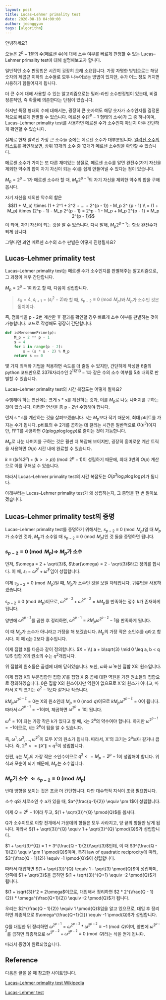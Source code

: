 ```yaml
---
layout: post
title: Lucas–Lehmer primality test
date: 2020-08-18 04:00:00
author: jeonggyun
tags: [algorithm]
---
```


안녕하세요?

오늘은 $2^p - 1$꼴의 수(메르센 수)에 대해 소수 여부를 빠르게 판정할 수 있는 Lucas–Lehmer primality test에 대해 설명해보고자 합니다.

일반적인 소수 판정법은 시간이 굉장히 오래 소요됩니다. 가장 자명한 방법으로는 해당 숫자의 제곱근 이하의 소수들로 모두 나누어보는 방법이 있지만, 수가 어느 정도 커지면 사용하기 힘들어지게 됩니다.

더 큰 수에 대해 사용할 수 있는 알고리즘으로는 밀러-라빈 소수판정법이 있는데, 비결정론적인, 즉 확률에 의존한다는 단점이 있습니다.

하지만 특정 형태의 수에 대해서는, 굉장히 큰 숫자여도 해당 숫자가 소수인지를 결정론적으로 빠르게 판별할 수 있습니다. 메르센 수($2^p - 1$ 형태의 소수)가 그 중 하나이며, Lucas–Lehmer primality test를 사용하면 메르센 수가 소수인지 아닌지 아주 간단하게 확인할 수 있습니다.

실제로 현재 알려진 가장 큰 소수들 중에는 메르센 소수가 대부분입니다. [알려진 소수의 리스트](https://en.wikipedia.org/wiki/Largest_known_prime_number)를 확인해보면, 상위 13개의 소수 중 12개가 메르센 소수임을 확인할 수 있습니다.

메르센 소수가 가지는 또 다른 재미있는 성질로, 메르센 소수를 알면 완전수(자기 자신을 제외한 약수의 합이 자기 자신이 되는 수)를 쉽게 만들어낼 수 있다는 점이 있습니다.

$M_p = 2^p - 1$가 메르센 소수라 할 때, $M_p 2 ^ {p - 1}$의 자기 자신을 제외한 약수의 합을 구해봅시다.

자기 자신을 제외한 약수의 합은 $$(1 + M_p) \times (1 + 2^1 + 2^2 + ... + 2^{p - 1}) - M_p 2^ {p - 1} \\ = (1 + M_p) \times (2^p - 1) - M_p 2^{p - 1} = 2^p - 1 - M_p + M_p 2^{p - 1} = M_p 2^{p - 1}$$이 되어, 자기 자신이 되는 것을 알 수 있습니다. 다시 말해, $M_p 2 ^ {p - 1}$는 항상 완전수가 되게 됩니다.

그렇다면 과연 메르센 소수의 소수 판별은 어떻게 진행될까요?

## Lucas–Lehmer primality test

Lucas–Lehmer primality test는 메르센 수가 소수인지를 판별해주는 알고리즘으로, 그 과정이 매우 간단합니다.

$M_p = 2^p - 1$이라고 할 때, 다음이 성립합니다.

> $s_0 = 4$, $s_{i + 1} = (s_{i}^{2} - 2) % M_p$라 할 때, $s_{p - 2} \equiv 0 \pmod{M_p}$와 $M_p$가 소수인 것은 동치이다.

즉, 점화식을 p - 2번 계산한 후 결과를 확인할 경우 빠르게 소수 여부를 판별하는 것이 가능합니다. 코드로 작성해도 굉장히 간단합니다.

```python
def isMersennePrime(p):
	M_p = 2 ** p - 1
	s = 4
	for i in range(p - 2):
		s = (s * s - 2) % M_p
	return s == 0
```

몇 가지 최적화 기법을 적용하면 속도를 더 줄일 수 있지만, 간단하게 작성한 6줄의 python 코드만으로 3376자리수인 $2 ^ {11213} - 1$과 같은 수의 소수 여부를 5초 내외로 판별할 수 있습니다.

Lucas–Lehmer primality test의 시간 복잡도는 어떻게 될까요?

수행해야 하는 연산에는 크게 s * s를 계산하는 것과, 이를 $M_p$로 나눈 나머지를 구하는 것이 있습니다. 이러한 연산을 총 p - 2번 수행해야 합니다.

먼저 s * s를 계산하는 것을 살펴보겠습니다. s는 $M_p$보다 작기 때문에, 최대 p비트를 가지는 수가 됩니다. p비트의 수 2개를 곱하는 데 걸리는 시간은 일반적으로 $O(p^3)$이지만, FFT를 사용하면 $O(p \log{p} \log{\log{p}})$로 줄이는 것이 가능합니다.

$M_p$로 나눈 나머지를 구하는 것은 훨씬 더 복잡해 보이지만, 굉장히 흥미로운 계산 트릭을 사용하면 $O(p)$ 시간 내에 완료할 수 있습니다.

$k \equiv ((k \% 2^p) + (k >> p)) \pmod{2^p - 1}$이 성립하기 때문에, 최대 3번의 $O(p)$ 계산으로 이를 구해낼 수 있습니다.

따라서 Lucas–Lehmer primality test의 시간 복잡도는 $O(p^2 \log{p} \log{\log{p}})$가 됩니다.

아래부터는 Lucas–Lehmer primality test가 왜 성립하는지, 그 증명을 한 번 알아보겠습니다.

## Lucas–Lehmer primality test의 증명

Lucas–Lehmer primality test를 증명하기 위해서는, $s_{p - 2} \equiv 0 \pmod{M_p}$일 때 $M_p$가 소수인 것과, $M_p$가 소수일 때 $s_{p - 2} \equiv 0 \pmod{M_p}$인 것 둘을 증명하면 됩니다.

### $s_{p - 2} \equiv 0 \pmod{M_p} \Longrightarrow$ $M_p$가 소수

먼저, $\omega = 2 + \sqrt{3}$, $\bar{\omega} = 2 - \sqrt{3}$라고 정의를 합시다. 이 때, $s_{i} = \omega^{2^i} + \bar{\omega}^{2^i}$임이 성립합니다.

이제 $s_{p - 2} \equiv 0 \pmod{M_p}$일 때, $M_p$가 소수인 것을 보일 차례입니다. 귀류법을 사용하겠습니다.

$s_{p - 2} \equiv 0 \pmod{M_p}$이므로, $\omega^{2^{p - 2}} + \bar{\omega}^{2^{p - 2}} = kM_p$를 만족하는 정수 k가 존재하게 됩니다.

양변에 $\omega^{2^{p - 2}}$를 곱한 후 정리하면, $\omega^{2^{p - 1}} = kM_p\omega^{2^{p - 2}} - 1$을 만족하게 됩니다.

이 때 $M_p$가 소수가 아니라고 가정을 해 보겠습니다. $M_p$의 가장 작은 소인수를 q라고 합시다. 이 때 q는 2보다 홀수입니다.

이제 집합 X를 다음과 같이 정의합니다. $X =  \\{ a + b\sqrt{3} \mid 0 \leq a, b < q \\}$ 집합 X의 원소의 수는 $q^2$개입니다.

위 집합의 원소들은 곱셈에 대해 닫혀있습니다. 또한, $\omega$와 $\bar{\omega}$ 또한 집합 X의 원소입니다.

이제 집합 X의 부분집합인 집합 $X'$를 집합 X 중 곱에 대한 역원을 가진 원소들의 집합으로 정의하겠습니다. 0은 집합 X의 원소이지만 역원이 없으므로 X'의 원소가 아니고, 따라서 X'의 크기는 $q^2 - 1$보다 같거나 작습니다.

$kM_p \omega^{2^{p - 2}} = 0$는 X의 원소인데 $M_p \equiv 0 \pmod{q}$이므로 $kM_p \omega^{2^{p - 2}} = 0$이 됩니다. 따라서 $\omega^{2^{p - 1}} = -1$이며, 제곱하면 $\omega^{2^p} = 1$이 됩니다.

$\omega^{k} = 1$이 되는 가장 작은 k가 있다고 할 때, k는 $2^p$의 약수여야 합니다. 하지만 $\omega^{2^{p - 1}} = -1$이므로, k는 $2^p$이 됨을 알 수 있습니다.

즉, $\omega^1, \omega^2, ..., \omega^{2^p}$이 모두 X'의 원소가 됩니다. 따라서, X'의 크기는 $2^p$보다 같거나 큽니다. 즉, $2^p <= \|X'\| < q^2$이 성립합니다.

한편, q는 $M_p$의 가장 작은 소인수이므로 $q^2 <= M_p = 2^p - 1$이 성립해야 합니다. 위 식과 모순이 되기 때문에, $M_p$는 소수입니다.

### $M_p$가 소수 $\Longleftarrow s_{p - 2} \equiv 0 \pmod{M_p}$

반대 방향을 보이는 것은 조금 더 간단합니다. 다만 대수학적 지식이 조금 필요합니다.

소수 q와 서로소인 수 a가 있을 때, $a^{\frac{q-1}{2}} \equiv \pm 1$이 성립합니다.

이제 $Q = 2^p - 1$이라 두고, $(1 + \sqrt{3})^{Q} \pmod{Q}$를 봅시다.

Q가 소수이므로 이항 전개에서 가운데의 항들은 모두 사라지고, 양 끝의 항들만 남게 됩니다. 따라서 $(1 + \sqrt{3})^{Q} \equiv 1 + \sqrt{3}^{Q} \pmod{Q}$가 성립합니다.

$1 + \sqrt{3}^{Q} = 1 + 3^{\frac{Q - 1}{2}}\sqrt{3}$인데, 이 때 $3^{\frac{Q - 1}{2}} \equiv \pm 1 \pmod{Q}$이며, 특히 law of quadratic reciprocity에 따라, $3^{\frac{Q - 1}{2}} \equiv -1 \pmod{Q}$이 성립합니다.

따라서 대입하면 $(1 + \sqrt{3})^{Q} \equiv 1 - \sqrt{3} \pmod{Q}$이 성립하며, 양쪽에 $1 + \sqrt{3}$을 곱하면 $(1 + \sqrt{3})^{Q+1} \equiv -2 \pmod{Q}$가 됩니다.

$(1 + \sqrt{3})^2 = 2\omega$이므로, 대입해서 정리하면 $2 * 2^{\frac{Q - 1}{2}} * \omega^{\frac{Q+1}{2}} \equiv -2 \pmod{Q}$가 됩니다.

우리는 $2^{\frac{Q - 1}{2}} \equiv 1 \pmod{Q}$임을 알고 있으므로, 대입 후 정리하면 최종적으로 $\omega^{\frac{Q+1}{2}} \equiv -1 \pmod{Q}$가 성립합니다.

Q를 대입한 뒤 정리하면 $\omega^{2^{p-1}} = \omega^{2^{p-2}} * \omega^{2^{p-2}} \equiv -1 \pmod{Q}$이며, 양변에 $\bar{\omega}^{2^{p - 2}}$를 곱하면 최종적으로 $\omega^{2^{p-2}} +\bar{\omega}^{2^{p-2}} \equiv 0 \pmod{Q}$라는 식을 얻게 됩니다.

따라서 증명이 완료되었습니다.

## Reference

다음은 글을 쓸 때 참고한 사이트입니다.

[Lucas–Lehmer primality test Wikipedia](https://en.wikipedia.org/wiki/Lucas%E2%80%93Lehmer_primality_test)

[Lucas-Lehmer test](https://www.rieselprime.de/ziki/Lucas-Lehmer_test)